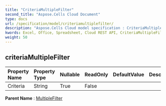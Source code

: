```yaml
---
title: "CriteriaMultipleFilter"
second_title: "Aspose.Cells Cloud Document"
type: docs
url: /specification/model/criteriamultiplefilter/
description: "Aspose.Cells Cloud model specification : CriteriaMultipleFilter. Effortlessly handle Excel and other spreadsheet documents with features like opening, generating, editing, splitting, merging, comparing, and converting."
kwords: Excel, Office, Spreadsheet, Cloud REST API, CriteriaMultipleFilter
weight: 50
---
```


## **criteriaMultipleFilter**

 

| Property Name | Property Type | Nullable |  ReadOnly | DefaultValue | Description | 
| :- | :- | :- |:- |  :- | :- |
| Criteria | String | True |  False |  |  |  

**Parent Name** : [MultipleFilter](/specification/model/multiplefilter)

